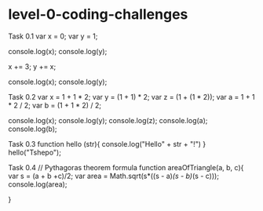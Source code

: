 # level-0-coding-challenges
Task 0.1
var x = 0;
var y = 1;

console.log(x);
console.log(y);

x += 3;
y += x;

console.log(x);
console.log(y);

Task 0.2
var x = 1 + 1 * 2;
var y = (1 + 1) * 2;
var z = (1 + (1 * 2));
var a = 1 + 1 * 2 / 2;
var b = (1 + 1 * 2) / 2;

console.log(x);
console.log(y);
console.log(z);
console.log(a);
console.log(b);

Task 0.3
function hello (str){
    console.log("Hello" + str + "!")
}
hello("Tshepo");

Task 0.4
// Pythagoras theorem formula
function areaOfTriangle(a, b, c){
    var s = (a + b +c)/2;
    var area = Math.sqrt(s*((s - a)*(s - b)*(s - c)));
    console.log(area);

}

